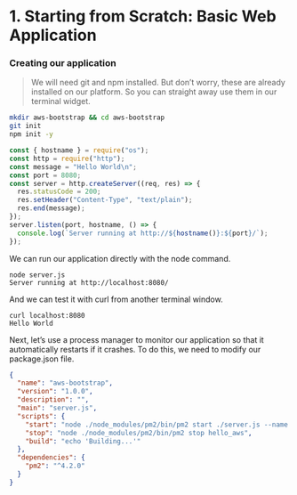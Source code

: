 # 1. Starting from Scratch: Basic Web Application

### Creating our application

> We will need git and npm installed. But don’t worry, these are already installed on our platform. So you can straight away use them in our terminal widget.

```bash
mkdir aws-bootstrap && cd aws-bootstrap
git init
npm init -y
```

```js
const { hostname } = require("os");
const http = require("http");
const message = "Hello World\n";
const port = 8080;
const server = http.createServer((req, res) => {
  res.statusCode = 200;
  res.setHeader("Content-Type", "text/plain");
  res.end(message);
});
server.listen(port, hostname, () => {
  console.log(`Server running at http://${hostname()}:${port}/`);
});
```

We can run our application directly with the node command.

```node
node server.js
Server running at http://localhost:8080/
```

And we can test it with curl from another terminal window.

```node
curl localhost:8080
Hello World
```

Next, let’s use a process manager to monitor our application so that it automatically restarts if it crashes. To do this, we need to modify our package.json file.

```json
{
  "name": "aws-bootstrap",
  "version": "1.0.0",
  "description": "",
  "main": "server.js",
  "scripts": {
    "start": "node ./node_modules/pm2/bin/pm2 start ./server.js --name hello_aws --log ../logs/app.log ",
    "stop": "node ./node_modules/pm2/bin/pm2 stop hello_aws",
    "build": "echo 'Building...'"
  },
  "dependencies": {
    "pm2": "^4.2.0"
  }
}
```
